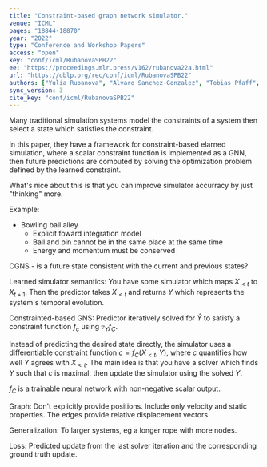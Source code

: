 ```yaml
---
title: "Constraint-based graph network simulator."
venue: "ICML"
pages: "18844-18870"
year: "2022"
type: "Conference and Workshop Papers"
access: "open"
key: "conf/icml/RubanovaSPB22"
ee: "https://proceedings.mlr.press/v162/rubanova22a.html"
url: "https://dblp.org/rec/conf/icml/RubanovaSPB22"
authors: ["Yulia Rubanova", "Alvaro Sanchez-Gonzalez", "Tobias Pfaff", "Peter W. Battaglia"]
sync_version: 3
cite_key: "conf/icml/RubanovaSPB22"
---
```


Many traditional simulation systems model the constraints of a system then select a state which satisfies the constraint.

In this paper, they have a framework for constraint-based elarned simulation, where a scalar constraint function is implemented as a GNN, then future predictions are computed by solving the optimization problem defined by the learned constraint.

What's nice about this is that you can improve simulator accurracy by just "thinking" more.

Example:
 - Bowling ball alley
	 - Explicit foward integration model
	 - Ball and pin cannot be in the same place at the same time
	 - Energy and momentum must be conserved

CGNS - is a future state consistent with the current and previous states?

Learned simulator semantics: You have some simulator which maps $X_{<t}$ to $X_{t + 1}$. Then the predictor takes $X_{<t}$ and returns $Y$ which represents the system's temporal evolution.

Constrainted-based GNS: Predictor iteratively solved for $\hat Y$ to satisfy a constraint function $f_c$ using $\triangledown_Y f_C$.

Instead of predicting the desired state directly, the simulator uses a differentiable constraint function $c = f_C(X_{<t}, Y)$, where $c$ quantifies how well $Y$ agrees with $X_{<t}$. The main idea is that you have a solver which finds $Y$ such that $c$ is maximal, then update the simulator using the solved $Y$.

$f_C$ is a trainable neural network with non-negative scalar output.

Graph: Don't explicitly provide positions. Include only velocity and static properties. The edges provide relative displacement vectors

Generalization: To larger systems, eg a longer rope with more nodes.

Loss: Predicted update from the last solver iteration and the corresponding ground truth update.